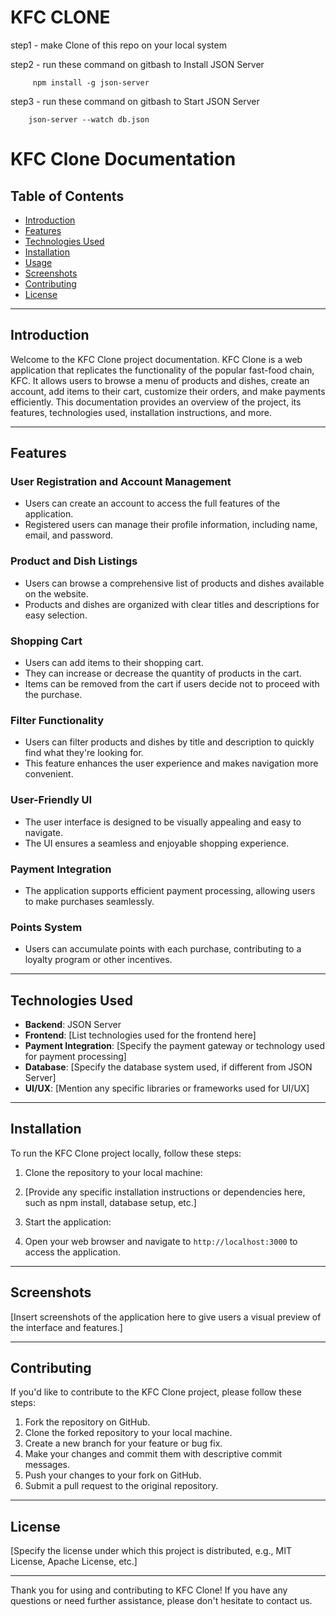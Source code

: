 # KFC CLONE 


step1 - make Clone of this repo on your local system

step2 - run these command on gitbash to Install JSON Server

         npm install -g json-server
         
step3 - run these command on gitbash to Start JSON Server

        json-server --watch db.json

# KFC Clone Documentation

## Table of Contents
- [Introduction](#introduction)
- [Features](#features)
- [Technologies Used](#technologies-used)
- [Installation](#installation)
- [Usage](#usage)
- [Screenshots](#screenshots)
- [Contributing](#contributing)
- [License](#license)

---

## Introduction

Welcome to the KFC Clone project documentation. KFC Clone is a web application that replicates the functionality of the popular fast-food chain, KFC. It allows users to browse a menu of products and dishes, create an account, add items to their cart, customize their orders, and make payments efficiently. This documentation provides an overview of the project, its features, technologies used, installation instructions, and more.

---

## Features

### User Registration and Account Management
- Users can create an account to access the full features of the application.
- Registered users can manage their profile information, including name, email, and password.

### Product and Dish Listings
- Users can browse a comprehensive list of products and dishes available on the website.
- Products and dishes are organized with clear titles and descriptions for easy selection.

### Shopping Cart
- Users can add items to their shopping cart.
- They can increase or decrease the quantity of products in the cart.
- Items can be removed from the cart if users decide not to proceed with the purchase.

### Filter Functionality
- Users can filter products and dishes by title and description to quickly find what they're looking for.
- This feature enhances the user experience and makes navigation more convenient.

### User-Friendly UI
- The user interface is designed to be visually appealing and easy to navigate.
- The UI ensures a seamless and enjoyable shopping experience.

### Payment Integration
- The application supports efficient payment processing, allowing users to make purchases seamlessly.

### Points System
- Users can accumulate points with each purchase, contributing to a loyalty program or other incentives.

---

## Technologies Used

- **Backend**: JSON Server
- **Frontend**: [List technologies used for the frontend here]
- **Payment Integration**: [Specify the payment gateway or technology used for payment processing]
- **Database**: [Specify the database system used, if different from JSON Server]
- **UI/UX**: [Mention any specific libraries or frameworks used for UI/UX]

---

## Installation

To run the KFC Clone project locally, follow these steps:

1. Clone the repository to your local machine:

2. [Provide any specific installation instructions or dependencies here, such as npm install, database setup, etc.]

3. Start the application:

4. Open your web browser and navigate to `http://localhost:3000` to access the application.
---

## Screenshots

[Insert screenshots of the application here to give users a visual preview of the interface and features.]

---

## Contributing

If you'd like to contribute to the KFC Clone project, please follow these steps:

1. Fork the repository on GitHub.
2. Clone the forked repository to your local machine.
3. Create a new branch for your feature or bug fix.
4. Make your changes and commit them with descriptive commit messages.
5. Push your changes to your fork on GitHub.
6. Submit a pull request to the original repository.

---

## License

[Specify the license under which this project is distributed, e.g., MIT License, Apache License, etc.]

---

Thank you for using and contributing to KFC Clone! If you have any questions or need further assistance, please don't hesitate to contact us.


